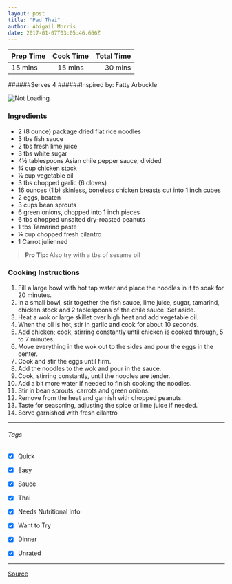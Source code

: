 ```yaml
---
layout: post
title: "Pad Thai"
author: Abigail Morris
date: 2017-01-07T03:05:46.666Z
---
```


| Prep Time  | Cook Time    | Total Time  |
| ---------- |:------------:| -----------:|
| 15 mins    | 15 mins      | 30 mins     |


######Serves 4
######Inspired by: Fatty Arbuckle

![Not Loading](http://i.imgur.com/YtPdH2Z.png)

### Ingredients

* 2 (8 ounce) package dried flat rice noodles
* 3 tbs fish sauce
* 2 tbs fresh lime juice
* 3 tbs white sugar
* 4½ tablespoons Asian chile pepper sauce, divided
* ¾ cup chicken stock
* ¼ cup vegetable oil
* 3 tbs chopped garlic (6 cloves)
* 16 ounces (1lb) skinless, boneless chicken breasts cut into 1 inch cubes
* 2 eggs, beaten
* 3 cups bean sprouts
* 6 green onions, chopped into 1 inch pieces
* 6 tbs chopped unsalted dry-roasted peanuts
* 1 tbs Tamarind paste
* ¼ cup chopped fresh cilantro
* 1 Carrot julienned

> **Pro Tip:** Also try with a tbs of sesame oil

### Cooking Instructions

1. Fill a large bowl with hot tap water and place the noodles in it to soak for 20 minutes.
2. In a small bowl, stir together the fish sauce, lime juice, sugar, tamarind, chicken stock and 2 tablespoons of the chile sauce. Set aside.
3. Heat a wok or large skillet over high heat and add vegetable oil.
4. When the oil is hot, stir in garlic and cook for about 10 seconds. 
5. Add chicken; cook, stirring constantly until chicken is cooked through, 5 to 7 minutes.
6. Move everything in the wok out to the sides and pour the eggs in the center.
7. Cook and stir the eggs until firm.
8. Add the noodles to the wok and pour in the sauce.
9. Cook, stirring constantly, until the noodles are tender.
10. Add a bit more water if needed to finish cooking the noodles.
11. Stir in bean sprouts, carrots and green onions.
12. Remove from the heat and garnish with chopped peanuts.
13. Taste for seasoning, adjusting the spice or lime juice if needed.
14. Serve garnished with fresh cilantro


---

###### Tags
- [x] Quick
- [x] Easy
- [x] Sauce
- [x] Thai
- [x] Needs Nutritional Info
- [x] Want to Try
- [x] Dinner
- [x] Unrated


---

[Source](http://allrecipes.com/recipe/109334/a-pad-thai-worth-making/)


